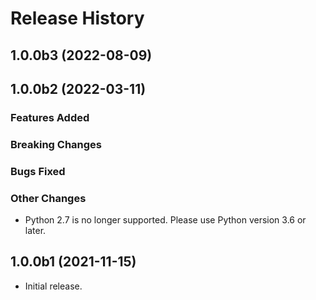 # Release History

## 1.0.0b3 (2022-08-09)

## 1.0.0b2 (2022-03-11)

### Features Added

### Breaking Changes

### Bugs Fixed

### Other Changes

- Python 2.7 is no longer supported. Please use Python version 3.6 or later.

## 1.0.0b1 (2021-11-15)

- Initial release.
